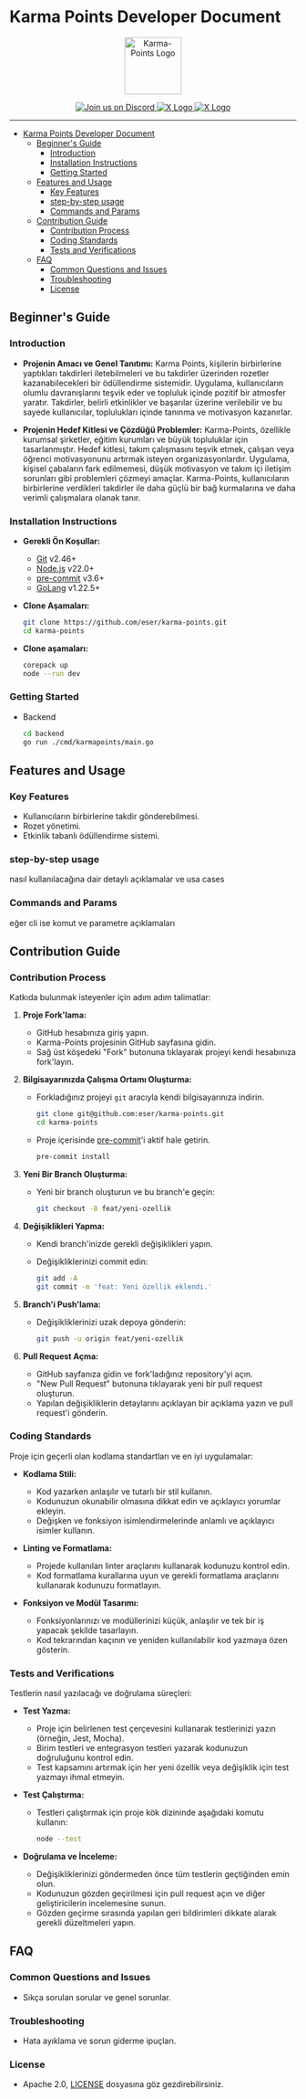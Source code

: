 # Karma Points Developer Document

<p align="center">
  <img src="https://acikyazilimagi.com/assets/logo.svg" alt="Karma-Points Logo" width="100" height="100" />

  <p align="center">
    <a href="https://discord.com/invite/ckS4huSvEk">
      <img src="https://img.shields.io/badge/Join%20us%20on%20Discord-7289DA?style=for-the-badge&logo=discord&logoColor=white" alt="Join us on Discord" />
    </a>
    <a href="https://x.com/eserozvataf">
      <img src="https://img.shields.io/badge/@eserozvataf-000000?style=for-the-badge&logo=x&logoColor=white" alt="X Logo" />
    </a>
    <a href="https://x.com/sameterkanboz">
      <img src="https://img.shields.io/badge/@sameterkanboz-000000?style=for-the-badge&logo=x&logoColor=white" alt="X Logo" />
    </a>
  </p>
</p>

---

- [Karma Points Developer Document](#karma-points-developer-document)
  - [Beginner's Guide](#beginners-guide)
    - [Introduction](#introduction)
    - [Installation Instructions](#installation-instructions)
    - [Getting Started](#getting-started)
  - [Features and Usage](#features-and-usage)
    - [Key Features](#key-features)
    - [step-by-step usage](#step-by-step-usage)
    - [Commands and Params](#commands-and-params)
  - [Contribution Guide](#contribution-guide)
    - [Contribution Process](#contribution-process)
    - [Coding Standards](#coding-standards)
    - [Tests and Verifications](#tests-and-verifications)
  - [FAQ](#faq)
    - [Common Questions and Issues](#common-questions-and-issues)
    - [Troubleshooting](#troubleshooting)
    - [License](#license)

## Beginner's Guide

### Introduction

- **Projenin Amacı ve Genel Tanıtımı:**
  Karma Points, kişilerin birbirlerine yaptıkları takdirleri iletebilmeleri ve bu takdirler üzerinden rozetler kazanabilecekleri bir ödüllendirme sistemidir. Uygulama, kullanıcıların olumlu davranışlarını teşvik eder ve topluluk içinde pozitif bir atmosfer yaratır. Takdirler, belirli etkinlikler ve başarılar üzerine verilebilir ve bu sayede kullanıcılar, toplulukları içinde tanınma ve motivasyon kazanırlar.

- **Projenin Hedef Kitlesi ve Çözdüğü Problemler:**
  Karma-Points, özellikle kurumsal şirketler, eğitim kurumları ve büyük topluluklar için tasarlanmıştır. Hedef kitlesi, takım çalışmasını teşvik etmek, çalışan veya öğrenci motivasyonunu artırmak isteyen organizasyonlardır. Uygulama, kişisel çabaların fark edilmemesi, düşük motivasyon ve takım içi iletişim sorunları gibi problemleri çözmeyi amaçlar. Karma-Points, kullanıcıların birbirlerine verdikleri takdirler ile daha güçlü bir bağ kurmalarına ve daha verimli çalışmalara olanak tanır.

### Installation Instructions

- **Gerekli Ön Koşullar:**
  - [Git](https://git-scm.com/) v2.46+
  - [Node.js](https://nodejs.org/) v22.0+
  - [pre-commit](https://pre-commit.com/) v3.6+
  - [GoLang](https://go.dev/doc/install) v1.22.5+

- **Clone Aşamaları:**

  ```bash
  git clone https://github.com/eser/karma-points.git
  cd karma-points
  ```

- **Clone aşamaları:**

  ```bash
  corepack up
  node --run dev
  ```

### Getting Started

- Backend
  
  ```bash
  cd backend
  go run ./cmd/karmapoints/main.go
  ```

## Features and Usage

### Key Features

- Kullanıcıların birbirlerine takdir gönderebilmesi.
- Rozet yönetimi.
- Etkinlik tabanlı ödüllendirme sistemi.

### step-by-step usage

nasıl kullanılacağına dair detaylı açıklamalar ve usa cases

### Commands and Params

eğer cli ise komut ve parametre açıklamaları

## Contribution Guide

### Contribution Process

Katkıda bulunmak isteyenler için adım adım talimatlar:

1. **Proje Fork'lama:**
   - GitHub hesabınıza giriş yapın.
   - Karma-Points projesinin GitHub sayfasına gidin.
   - Sağ üst köşedeki "Fork" butonuna tıklayarak projeyi kendi hesabınıza fork'layın.

2. **Bilgisayarınızda Çalışma Ortamı Oluşturma:**
   - Forkladığınız projeyi `git` aracıyla kendi bilgisayarınıza indirin.

     ```bash
     git clone git@github.com:eser/karma-points.git
     cd karma-points
     ```

   - Proje içerisinde [pre-commit](https://pre-commit.com/)'i aktif hale getirin.

     ```bash
     pre-commit install
     ```

3. **Yeni Bir Branch Oluşturma:**
   - Yeni bir branch oluşturun ve bu branch'e geçin:

     ```bash
     git checkout -B feat/yeni-ozellik
     ```

4. **Değişiklikleri Yapma:**
   - Kendi branch'inizde gerekli değişiklikleri yapın.

   - Değişikliklerinizi commit edin:

     ```bash
     git add -A
     git commit -m 'feat: Yeni özellik eklendi.'
     ```

5. **Branch'i Push'lama:**
   - Değişikliklerinizi uzak depoya gönderin:

     ```bash
     git push -u origin feat/yeni-ozellik
     ```

6. **Pull Request Açma:**
   - GitHub sayfanıza gidin ve fork'ladığınız repository'yi açın.
   - "New Pull Request" butonuna tıklayarak yeni bir pull request oluşturun.
   - Yapılan değişikliklerin detaylarını açıklayan bir açıklama yazın ve pull request'i gönderin.

### Coding Standards

Proje için geçerli olan kodlama standartları ve en iyi uygulamalar:

- **Kodlama Stili:**
  - Kod yazarken anlaşılır ve tutarlı bir stil kullanın.
  - Kodunuzun okunabilir olmasına dikkat edin ve açıklayıcı yorumlar ekleyin.
  - Değişken ve fonksiyon isimlendirmelerinde anlamlı ve açıklayıcı isimler kullanın.

- **Linting ve Formatlama:**
  - Projede kullanılan linter araçlarını kullanarak kodunuzu kontrol edin.
  - Kod formatlama kurallarına uyun ve gerekli formatlama araçlarını kullanarak kodunuzu formatlayın.

- **Fonksiyon ve Modül Tasarımı:**
  - Fonksiyonlarınızı ve modüllerinizi küçük, anlaşılır ve tek bir iş yapacak şekilde tasarlayın.
  - Kod tekrarından kaçının ve yeniden kullanılabilir kod yazmaya özen gösterin.

### Tests and Verifications

Testlerin nasıl yazılacağı ve doğrulama süreçleri:

- **Test Yazma:**
  - Proje için belirlenen test çerçevesini kullanarak testlerinizi yazın (örneğin, Jest, Mocha).
  - Birim testleri ve entegrasyon testleri yazarak kodunuzun doğruluğunu kontrol edin.
  - Test kapsamını artırmak için her yeni özellik veya değişiklik için test yazmayı ihmal etmeyin.

- **Test Çalıştırma:**
  - Testleri çalıştırmak için proje kök dizininde aşağıdaki komutu kullanın:

    ```bash
    node --test
    ```

- **Doğrulama ve İnceleme:**
  - Değişikliklerinizi göndermeden önce tüm testlerin geçtiğinden emin olun.
  - Kodunuzun gözden geçirilmesi için pull request açın ve diğer geliştiricilerin incelemesine sunun.
  - Gözden geçirme sırasında yapılan geri bildirimleri dikkate alarak gerekli düzeltmeleri yapın.

## FAQ

### Common Questions and Issues

- Sıkça sorulan sorular ve genel sorunlar.

### Troubleshooting

- Hata ayıklama ve sorun giderme ipuçları.

### License

- Apache 2.0, [LICENSE](LICENSE) dosyasına göz gezdirebilirsiniz.
